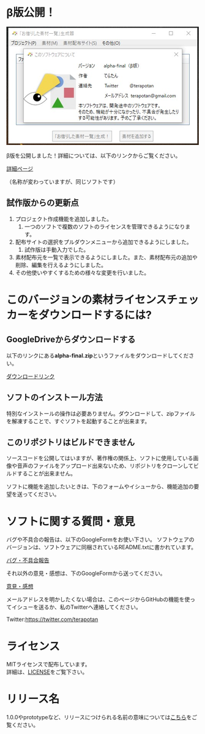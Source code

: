 # β版公開！
![素材追加](./ReleaseImage/alpha-final/バージョン表示.jpg)

β版を公開しました！詳細については、以下のリンクからご覧ください。 

[詳細ページ](https://terapotan.hatenablog.jp/entry/MaterialLicenseCheckerVer2)

（名称が変わっていますが、同じソフトです）
## 試作版からの更新点
1. プロジェクト作成機能を追加しました。
   1. 一つのソフトで複数のソフトのライセンスを管理できるようになります。
2. 配布サイトの選択をプルダウンメニューから追加できるようにしました。
   1. 試作版は手動入力でした。
3. 素材配布元を一覧で表示できるようにしました。また、素材配布元の追加や削除、編集を行えるようにしました。
4. その他使いやすくするための様々な変更を行いました。

# このバージョンの素材ライセンスチェッカーをダウンロードするには?
## GoogleDriveからダウンロードする
以下のリンクにある**alpha-final.zip**というファイルをダウンロードしてください。

[ダウンロードリンク](https://drive.google.com/drive/u/2/folders/1Ovn9N6ZFQ7WtMGye-B0cxLVX_Dg0rID1)

## ソフトのインストール方法
特別なインストールの操作は必要ありません。ダウンロードして、zipファイルを解凍することで、すぐソフトを起動することが出来ます。

## このリポジトリはビルドできません
ソースコードを公開してはいますが、著作権の関係上、ソフトに使用している画像や音声のファイルをアップロード出来ないため、リポジトリをクローンしてビルドすることが出来ません。  

ソフトに機能を追加したいときは、下のフォームやイシューから、機能追加の要望を送ってください。
# ソフトに関する質問・意見
バグや不具合の報告は、以下のGoogleFormをお使い下さい。
ソフトウェアのバージョンは、ソフトウェアに同梱されているREADME.txtに書かれています。

[バグ・不具合報告](https://forms.gle/ngCaCjegDqKVT9gc6)  

それ以外の意見・感想は、下のGoogleFormから送ってください。  

[意見・感想](https://forms.gle/HAQido7dD4eZaUkc8)  

メールアドレスを明かしたくない場合は、このページからGitHubの機能を使ってイシューを送るか、私のTwitterへ連絡してください。  

Twitter:https://twitter.com/terapotan
  
# ライセンス
MITライセンスで配布しています。  
詳細は、[LICENSE](./LICENSE.md)をご覧下さい。
# リリース名
1.0.0やprototypeなど、リリースにつけられる名前の意味については[こちら](./AboutVersion.md)をご覧ください。